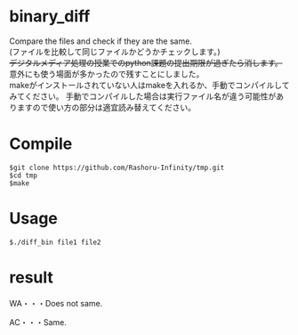 # binary_diff
Compare the files and check if they are the same.  
(ファイルを比較して同じファイルかどうかチェックします。)  
~~デジタルメディア処理の授業でのpython課題の提出期限が過ぎたら消します。~~  
意外にも使う場面が多かったので残すことにしました。  
makeがインストールされていない人はmakeを入れるか、手動でコンパイルしてみてください。
手動でコンパイルした場合は実行ファイル名が違う可能性がありますので使い方の部分は適宜読み替えてください。

# Compile
```
$git clone https://github.com/Rashoru-Infinity/tmp.git
$cd tmp
$make
```

# Usage
```
$./diff_bin file1 file2
```

# result
WA・・・Does not same.

AC・・・Same.

